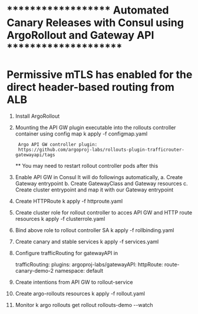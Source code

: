 # ****************** Automated Canary Releases with Consul using ArgoRollout and Gateway API ********************
# Permissive mTLS has enabled for the direct header-based routing from ALB

1. Install ArgoRollout

2. Mounting the API GW plugin executable into the rollouts controller container using config map
    k apply -f configmap.yaml

        Argo API GW controller plugin:
        https://github.com/argoproj-labs/rollouts-plugin-trafficrouter-gatewayapi/tags

    ** You may need to restart rollout controller pods after this 

3. Enable API GW in Consul
    It will do followings automatically, 
        a. Create Gateway entrypoint
        b. Create GatewayClass and Gateway resources
        c. Create cluster entrypoint and map it with our Gateway entrypoint

4. Create HTTPRoute
    k apply -f httproute.yaml

5. Create cluster role for rollout controller to acces API GW and HTTP route resources
    k apply -f clusterrole.yaml

6. Bind above role to rollout controller SA
    k apply -f rollbinding.yaml

7. Create canary and stable services
    k apply -f services.yaml

8. Configure trafficRouting for gatewayAPI in 

      trafficRouting:
        plugins:
          argoproj-labs/gatewayAPI:
            httpRoute: route-canary-demo-2
            namespace: default

9. Create intentions from API GW to rollout-service

10. Create argo-rollouts resources
    k apply -f rollout.yaml

11. Monitor
    k argo rollouts get rollout rollouts-demo --watch




